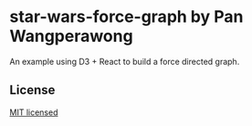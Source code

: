 # star-wars-force-graph by Pan Wangperawong
An example using D3 + React to build a force directed graph.

## License
[MIT licensed](https://opensource.org/licenses/MIT)
